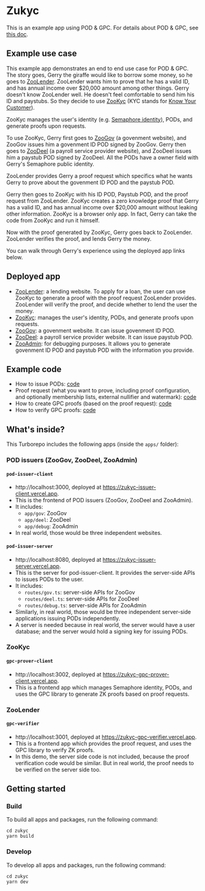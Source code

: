 # Zukyc

This is an example app using POD & GPC.
For details about POD & GPC, see [this doc](https://zupass.org/pod).

## Example use case

This example app demonstrates an end to end use case for POD & GPC. The story goes, Gerry the giraffe would like to borrow some money, so he goes to [ZooLender](https://zukyc-gpc-verifier.vercel.app). ZooLender wants him to prove that he has a valid ID, and has annual income over $20,000 amount among other things. Gerry doesn't know ZooLender well. He doesn't feel comfortable to send him his ID and paystubs. So they decide to use [ZooKyc](https://zukyc-gpc-prover-client.vercel.app) (KYC stands for [Know Your Customer](https://en.wikipedia.org/wiki/Know_your_customer)).

ZooKyc manages the user's identity (e.g. [Semaphore identity](https://docs.semaphore.pse.dev/V3/guides/identities)), PODs, and generate proofs upon requests.

To use ZooKyc, Gerry first goes to [ZooGov](https://zukyc-issuer-client.vercel.app/gov) (a govenment website), and ZooGov issues him a govenment ID POD signed by ZooGov. Gerry then goes to [ZooDeel](https://zukyc-issuer-client.vercel.app/deel) (a payroll service provider website), and ZooDeel issues him a paystub POD signed by ZooDeel. All the PODs have a owner field with Gerry's Semaphore public identity.

ZooLender provides Gerry a proof request which specifics what he wants Gerry to prove about the govenment ID POD and the paystub POD.

Gerry then goes to ZooKyc with his ID POD, Paystub POD, and the proof request from ZooLender. ZooKyc creates a zero knowledge proof that Gerry has a valid ID, and has annual income over $20,000 amount without leaking other information. ZooKyc is a browser only app. In fact, Gerry can take the code from ZooKyc and run it himself.

Now with the proof generated by ZooKyc, Gerry goes back to ZooLender. ZooLender verifies the proof, and lends Gerry the money.

You can walk through Gerry's experience using the deployed app links below.

## Deployed app

- [ZooLender](https://zukyc-gpc-verifier.vercel.app): a lending website. To apply for a loan, the user can use ZooKyc to generate a proof with the proof request ZooLender provides. ZooLender will verify the proof, and decide whether to lend the user the money.
- [ZooKyc](https://zukyc-gpc-prover-client.vercel.app): manages the user's identity, PODs, and generate proofs upon requests.
- [ZooGov](https://zukyc-issuer-client.vercel.app/gov): a govenment website. It can issue govenment ID POD.
- [ZooDeel](https://zukyc-issuer-client.vercel.app/deel): a payroll service provider website. It can issue paystub POD.
- [ZooAdmin](https://zukyc-issuer-client.vercel.app/debug): for debugging purposes. It allows you to generate govenment ID POD and paystub POD with the information you provide.

## Example code

- How to issue PODs: [code](https://github.com/proofcarryingdata/zukyc/blob/main/apps/pod-issuer-server/src/routes/debug.ts#L92-L114)
- Proof request (what you want to prove, including proof configuration, and optionally membership lists, external nullifier and watermark): [code](https://github.com/proofcarryingdata/zukyc/blob/main/apps/gpc-verifier/app/hooks/useProofRequest.ts)
- How to create GPC proofs (based on the proof request): [code](https://github.com/proofcarryingdata/zukyc/blob/main/apps/gpc-prover-client/app/util/generateProof.ts)
- How to verify GPC proofs: [code](https://github.com/proofcarryingdata/zukyc/blob/main/apps/gpc-verifier/app/util/verifyProof.ts)

## What's inside?

This Turborepo includes the following apps (inside the `apps/` folder):

### POD issuers (ZooGov, ZooDeel, ZooAdmin)

#### `pod-issuer-client`

- http://localhost:3000, deployed at https://zukyc-issuer-client.vercel.app.
- This is the frontend of POD issuers (ZooGov, ZooDeel and ZooAdmin).
- It includes:
  - `app/gov`: ZooGov
  - `app/deel`: ZooDeel
  - `app/debug`: ZooAdmin
- In real world, those would be three independent websites.

#### `pod-issuer-server`

- http://localhost:8080, deployed at https://zukyc-issuer-server.vercel.app.
- This is the server for pod-issuer-client. It provides the server-side APIs to issues PODs to the user.
- It includes:
  - `routes/gov.ts`: server-side APIs for ZooGov
  - `routes/deel.ts`: server-side APIs for ZooDeel
  - `routes/debug.ts`: server-side APIs for ZooAdmin
- Similarly, in real world, those would be three independent server-side applications issuing PODs independently.
- A server is needed because in real world, the server would have a user database; and the server would hold a signing key for issuing PODs.

### ZooKyc

#### `gpc-prover-client`

- http://localhost:3002, deployed at https://zukyc-gpc-prover-client.vercel.app.
- This is a frontend app which manages Semaphore identity, PODs, and uses the GPC library to generate ZK proofs based on proof requests.

### ZooLender

#### `gpc-verifier`

- http://localhost:3001, deployed at https://zukyc-gpc-verifier.vercel.app.
- This is a frontend app which provides the proof request, and uses the GPC library to verify ZK proofs.
- In this demo, the server side code is not included, because the proof verification code would be similar. But in real world, the proof needs to be verified on the server side too.

## Getting started

### Build

To build all apps and packages, run the following command:

```
cd zukyc
yarn build
```

### Develop

To develop all apps and packages, run the following command:

```
cd zukyc
yarn dev
```
